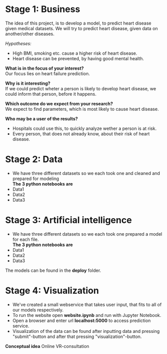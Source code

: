 # Stage 1: Business
The idea of this project, is to develop a model, to predict heart disease given medical datasets.
We will try to predict heart disease, given data on another/other diseases.


*Hypotheses:*
- High BMI, smoking etc. cause a higher risk of heart disease.
- Heart disease can be prevented, by having good mental health.

**What is in the focus of your interest?**\
Our focus lies on heart failure prediction.

**Why is it interesting?**\
If we could predict wheter a person is likely to develop heart disease, we could inform that person, before it happens.

**Which outcome do we expect from your research?**\
We expect to find parameters, which is most likely to cause heart disease.

**Who may be a user of the results?**
- Hospitals could use this, to quickly analyze wether a person is at risk.
- Every person, that does not already know, about their risk of heart disease.

# Stage 2: Data
- We have three different datasets so we each took one and cleaned and prepared for modeling\
**The 3 python notebooks are**
- Data1
- Data2
- Data3

# Stage 3: Artificial intelligence
- We have three different datasets so we each took one prepared a model for each file.\
**The 3 python notebooks are**
- Data1
- Data2
- Data3

The models can be found in the **deploy** folder.


# Stage 4: Visualization
- We've created a small webservice that takes user input, that fits to all of our models respectively.
- To run the website open **website.ipynb** and run with Jupyter Notebook.
- Open a browser and enter url **localhost:5000** to access prediction service.
- Visualization of the data can be found after inputting data and pressing "submit"-button and after that pressing "visualization"-button.

**Conceptual idea**
Online VR-consultation



